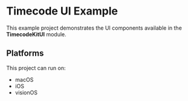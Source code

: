 # Timecode UI Example

This example project demonstrates the UI components available in the **TimecodeKitUI** module.

## Platforms

This project can run on:

- macOS
- iOS
- visionOS

